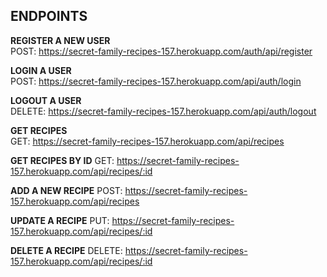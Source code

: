 <h2>ENDPOINTS</h2>

<b>REGISTER A NEW USER</b>
<br/>
POST: https://secret-family-recipes-157.herokuapp.com/auth/api/register

<b>LOGIN A USER</b>
<br/>
POST: https://secret-family-recipes-157.herokuapp.com/api/auth/login

<b>LOGOUT A USER</b>
<br/>
DELETE: https://secret-family-recipes-157.herokuapp.com/api/auth/logout

<b>GET RECIPES</b>
<br/>
GET: https://secret-family-recipes-157.herokuapp.com/api/recipes

<b>GET RECIPES BY ID</b>
GET: https://secret-family-recipes-157.herokuapp.com/api/recipes/:id

<b>ADD A NEW RECIPE</b>
POST: https://secret-family-recipes-157.herokuapp.com/api/recipes

<b>UPDATE A RECIPE</b>
PUT: https://secret-family-recipes-157.herokuapp.com/api/recipes/:id

<b>DELETE A RECIPE</b>
DELETE: https://secret-family-recipes-157.herokuapp.com/api/recipes/:id
